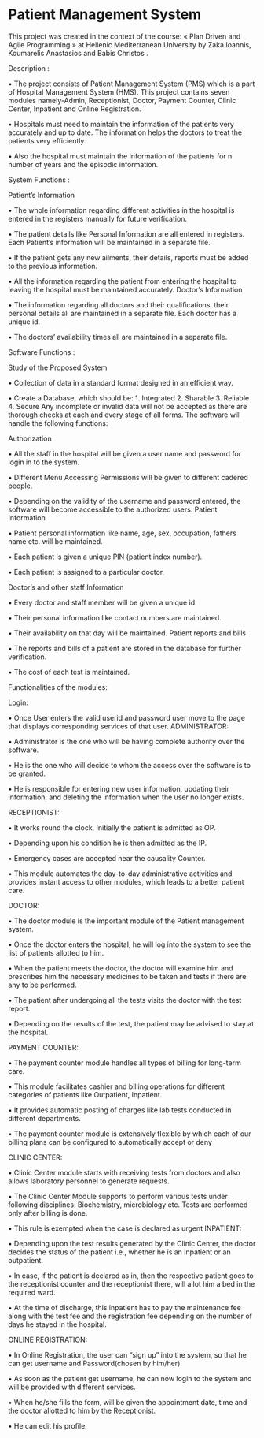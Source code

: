 # Patient Management System
This project was created in the context of the course: « Plan Driven and Agile Programming » at Hellenic Mediterranean University by Zaka Ioannis, Koumarelis Anastasios and Babis Christos .

Description :

  •	The project consists of Patient Management System (PMS) which is a part of Hospital Management System (HMS). This project contains seven modules namely-Admin, Receptionist, Doctor, Payment Counter, Clinic Center, Inpatient and Online Registration.

  •	Hospitals must need to maintain the information of the patients very accurately and up to date. The information helps the doctors to treat the patients very efficiently.

  •	Also the hospital must maintain the information of the patients for n number of years and the episodic information.

System Functions :

Patient’s Information

  •	The whole information regarding different activities in the hospital is entered in the registers manually for future verification.

  •	The patient details like Personal Information are all entered in registers. Each Patient’s information will be maintained in a separate file.

  •	If the patient gets any new ailments, their details, reports must be added to the previous information.

•	All the information regarding the patient from entering the hospital to leaving the hospital must be maintained accurately.
Doctor’s Information

•	The information regarding all doctors and their qualifications, their personal details all are maintained in a separate file. Each doctor has a unique id.

  •	The doctors’ availability times all are maintained in a separate file.

Software Functions :

Study of the Proposed System 

  •	Collection of data in a standard format designed in an efficient way.

  •	Create a Database, which should be:
    1.	Integrated
    2.	Sharable
    3.	Reliable
    4.	Secure
Any incomplete or invalid data will not be accepted as there are thorough checks at each and every stage of all forms.
The software will handle the following functions:

Authorization

  •	All the staff in the hospital will be given a user name and password for login in to the system.

  •	Different Menu Accessing Permissions will be given to different cadered people.

  •	Depending on the validity of the username and password entered, the software will become accessible to the authorized users. 
Patient Information

  •	Patient personal information like name, age, sex, occupation, fathers name etc. will be maintained.

  •	Each patient is given a unique PIN (patient index number).

  •	Each patient is assigned to a particular doctor.

Doctor’s and other staff Information

  •	Every doctor and staff member will be given a unique id.

  •	Their personal information like contact numbers are maintained.

  •	Their availability on that day will be maintained.
Patient reports and bills

  •	The reports and bills of a patient are stored in the database for further verification.

  •	The cost of each test is maintained.

Functionalities of the modules:

Login:

  •	Once User enters the valid userid and password user move to the page that displays corresponding services of that user.
ADMINISTRATOR:

  •	Administrator is the one who will be having complete authority over the software.

  •	He is the one who will decide to whom the access over the software is to be granted.

  •	He is responsible for entering new user information, updating their information, and deleting the information when the user no longer exists.

RECEPTIONIST:

  •	It works round the clock. Initially the patient is admitted as OP.

  •	Depending upon his condition he is then admitted as the IP.

  •	Emergency cases are accepted near the causality Counter.

  •	This module automates the day-to-day administrative activities and provides instant access to other modules, which leads to a better patient care.

DOCTOR:

  •	The doctor module is the important module of the Patient management system.

  •	Once the doctor enters the hospital, he will log into the system to see the list of patients allotted to him.

  •	When the patient meets the doctor, the doctor will examine him and prescribes him the necessary medicines to be taken and tests if there are any to be performed.

  •	The patient after undergoing all the tests visits the doctor with the test report.

  •	Depending on the results of the test, the patient may be advised to stay at the hospital.

PAYMENT COUNTER:

  •	The payment counter module handles all types of billing for long-term care.

  •	This module facilitates cashier and billing operations for different categories of patients like Outpatient, Inpatient.

  •	It provides automatic posting of charges like lab tests conducted in different departments.

  •	The payment counter module is extensively flexible by which each of our billing plans can be configured to automatically accept or deny

CLINIC CENTER:

  •	Clinic Center module starts with receiving tests from doctors and also allows laboratory personnel to generate requests.

  •	The Clinic Center Module supports to perform various tests under following disciplines: Biochemistry, microbiology  etc. Tests are performed only after billing is done.

  •	This rule is exempted when the case is declared as urgent
INPATIENT:

  •	Depending upon the test results generated by the Clinic Center, the doctor decides the status of the patient i.e., whether he is an inpatient or an outpatient.

  •	In case, if the patient is declared as in, then the respective patient goes to the receptionist counter and the receptionist there, will allot him a bed in the required ward.

  •	At the time of discharge, this inpatient has to pay the maintenance fee along with the test fee and the registration fee depending on the number of days he stayed in the hospital.

ONLINE REGISTRATION:

  •	In Online Registration, the user can “sign up” into the system, so that he can get username and Password(chosen by him/her).

  •	As soon as the patient get username, he can now login to the system and will be provided with different services.

  •	When he/she fills the form, will be given the appointment date, time and the doctor allotted to him by the Receptionist.

  •	He can edit his profile.
